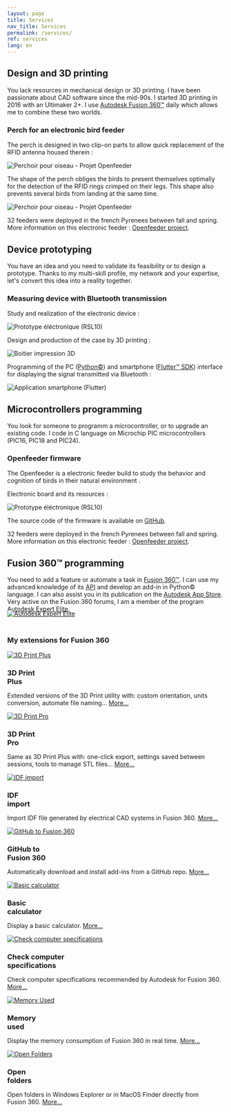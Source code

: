 ```yaml
---
layout: page
title: Services
nav_title: Services
permalink: /services/
ref: services
lang: en
---
```


<h2 class="post-list-heading" id="design">Design and 3D printing</h2>
<p class="services">You lack resources in mechanical design or 3D printing. I have been passionate about CAD software since the mid-90s. I started 3D printing in 2016 with an Ultimaker 2+. I use <a href="https://www.autodesk.com/products/fusion-360/overview" target="_blank">Autodesk Fusion 360&trade;</a> daily which allows me to combine these two worlds.</p>
<div class="service-example">
  <div class="service-example-title">
    <h3><span  class="service-example-title">Perch for an electronic bird feeder</span></h3>
  </div>
  <p>The perch is designed in two clip-on parts to allow quick replacement of the RFID antenna housed therein&nbsp;:</p>
  <div class="services">
    <img class="services" src="/assets/images/openfeeder.gif" alt="Perchoir pour oiseau - Projet Openfeeder"/>
  </div>
  <p>The shape of the perch obliges the birds to present themselves optimally for the detection of the RFID rings crimped on their legs. This shape also prevents several birds from landing at the same time.</p>
  <div class="services">
    <img class="services" style="max-width: none;" src="/assets/images/openfeeder-perch-03.jpg" alt="Perchoir pour oiseau - Projet Openfeeder"/>
  </div>
  <p>32 feeders were deployed in the french Pyrenees between fall and spring. More information on this electronic feeder&nbsp;: <a href="https://econect.cnrs.fr/openfeeder-et-smartnest/" target="_blank">Openfeeder project</a>.</p>
</div>
<h2 class="post-list-heading" id="prototyping">Device prototyping</h2>
<p class="services">You have an idea and you need to validate its feasibility or to design a prototype. Thanks to my multi-skill profile, my network and your expertise, let's convert this idea into a reality together.</p>
<div class="service-example">
<div class="service-example-title">
  <h3><span  class="service-example-title">Measuring device with Bluetooth transmission</span></h3>
</div>
<p>Study and realization of the electronic device&nbsp;:</p>
<div class="services">
<img class="services" src="/assets/images/dispositif-mesure-01.jpg" alt="Prototype éléctronique (RSL10)"/>
</div>
<p>Design and production of the case by 3D printing&nbsp;:</p>
<div class="services">
<img class="services" src="/assets/images/dispositif-mesure-02.jpg" alt="Boitier impression 3D"/>
</div>
<p>Programming of the PC (<a href="https://www.python.org/" target="_blank">Python&copy;</a>) and smartphone (<a href="https://flutter.dev/" target="_blank">Flutter&#153; SDK</a>) interface for displaying the signal transmitted via Bluetooth&nbsp;:</p>
<div class="services">
<img class="services" src="/assets/images/dispositif-mesure-03.jpg" alt="Application smartphone (Flutter)"/>
</div>
</div>
<h2 class="post-list-heading" id="microcontrolers">Microcontrollers programming</h2>
<p class="services">You look for someone to programm a microcontroller, or to upgrade an existing code. I code in C language on Microchip PIC microcontrollers (PIC16, PIC18 and PIC24).</p>
<div class="service-example">
  <div class="service-example-title">
    <h3><span  class="service-example-title">Openfeeder firmware</span></h3>
  </div>
  <p>The Openfeeder is a electronic feeder build to study the behavior and cognition of birds in their natural environment .</p>
  <p>Electronic board and its resources&nbsp;:</p>
  <div class="services">
  <img class="services" style="max-width: 450px;" src="/assets/images/of-board-details-v03.png" alt="Prototype éléctronique (RSL10)"/>
  </div>
  <p>The source code of the firmware is available on <a href="https://github.com/OpenFeeder/firmware" target="_blank">GitHub</a>.</p>
  <p>32 feeders were deployed in the french Pyrenees between fall and spring. More information on this electronic feeder&nbsp;: <a href="https://econect.cnrs.fr/openfeeder-et-smartnest/" target="_blank">Openfeeder project</a>.</p>
</div>
<h2 class="post-list-heading" id="fusion360">Fusion 360&trade; programming</h2>
<p class="services">You need to add a feature or automate a task in <a href="https://www.autodesk.com/products/fusion-360/overview" target="_blank">Fusion&nbsp;360&trade;</a>. I can use my advanced knowledge of its <a href="https://help.autodesk.com/view/fusion360/ENU/?guid=GUID-A92A4B10-3781-4925-94C6-47DA85A4F65A" target="_blank">API</a> and develop an add-in in Python&copy; language. I can also assist you in its publication on the <a href="https://apps.autodesk.com/FUSION/en/List/Search?isAppSearch=True&searchboxstore=FUSION&facet=&collection=&sort=&query=" target="_blank">Autodesk App Store</a>. Very active on the Fusion 360 forums, I am a member of the program <a href="https://www.autodesk.com/expert-elite/overview" target="_blank">Autodesk Expert Elite</a>.</p>
<div class="services">
    <a href="https://forums.autodesk.com/t5/user/viewprofilepage/user-id/3865419" target="_blank"><img class="services" style="border-radius: 0;margin: -20px 0 20px 0;" src="/assets/images/EE_Member_Badge_Email_Signature.png" alt="Autodesk Expert Elite"/></a>
</div>
<div class="service-example">
  <div class="service-example-title">
    <h3><span  class="service-example-title">My extensions for Fusion&nbsp;360</span></h3>
  </div>
  <section>
        <div class="three-col">
          <a href=""><img class="services-small" src="/assets/images/3DPrintPlus.png" alt="3D Print Plus"/></a>
          <h3 style="margin-bottom: 0">3D Print<br/>Plus</h3>
          <p>Extended versions of the 3D Print utility with: custom orientation, units conversion, automate file naming&#8230; <a href="">More&#8230;</a></p>
        </div>
        <div class="three-col">
          <a href=""><img class="services-small" src="/assets/images/3DPrintPro.png" alt="3D Print Pro"/></a>
          <h3 style="margin-bottom: 0">3D Print<br/>Pro</h3>
          <p>Same as 3D Print Plus with: one-click export, settings saved between sessions, tools to manage STL files&#8230; <a href="">More&#8230;</a></p>
        </div>
  </section>
  <section>
        <div class="three-col">
          <a href=""><img class="services-small" src="/assets/images/idf-fusion-360.png" alt="IDF import"/></a>
          <h3 style="margin-bottom: 0">IDF<br/>import</h3>
          <p>Import IDF file generated by electrical CAD systems in Fusion&nbsp;360. <a href="">More&#8230;</a></p>
        </div>
        <div class="three-col">
          <a href=""><img class="services-small" src="/assets/images/github-fusion-360.png" alt="GitHub to Fusion 360"/></a>
          <h3 style="margin-bottom: 0">GitHub to<br/>Fusion&nbsp;360</h3>
          <p>Automatically download and install add-ins from a GitHub repo. <a href="">More&#8230;</a></p>
        </div>
  </section>
  <section>
        <div class="three-col">
          <a href=""><img class="services-small" src="/assets/images/BasicCalculator.png" alt="Basic calculator"/></a>
          <h3 style="margin-bottom: 0">Basic<br/>calculator</h3>
          <p>Display a basic calculator. <a href="">More&#8230;</a></p>
        </div>
        <div class="three-col">
          <a href=""><img class="services-small" src="/assets/images/CheckComputerSpecifications.png" alt="Check computer specifications"/></a>
          <h3 style="margin-bottom: 0">Check computer<br/>specifications</h3>
          <p>Check computer specifications recommended by Autodesk for Fusion&nbsp;360. <a href="">More&#8230;</a></p>
        </div>
  </section>
  <section>
        <div class="three-col">
          <a href=""><img class="services-small" src="/assets/images/MemoryUsed.png" alt="Memory Used"/></a>
          <h3 style="margin-bottom: 0">Memory<br/>used</h3>
          <p>Display the memory consumption of Fusion&nbsp;360 in real time. <a href="">More&#8230;</a></p>
        </div>
        <div class="three-col">
          <a href=""><img class="services-small" src="/assets/images/OpenFolders.png" alt="Open Folders"/></a>
          <h3 style="margin-bottom: 0">Open<br/>folders</h3>
          <p>Open folders in Windows Explorer or in MacOS Finder directly from Fusion&nbsp;360. <a href="">More&#8230;</a></p>
        </div>
  </section>
  <!-- <section>
        <div class="three-col">
          <a href=""><img class="services-small" src="/assets/images/empty-150x150.png" alt=""/></a>
          <h3 style="margin-bottom: 0">&nbsp;</h3>
          <p><a href="">&nbsp;</a></p>
        </div>
        <div class="three-col">
          <a href=""><img class="services-small" src="/assets/images/empty-150x150.png" alt=""/></a>
          <h3 style="margin-bottom: 0">&nbsp;</h3>
          <p><a href="">&nbsp;</a></p>
        </div>
  </section> -->
</div>